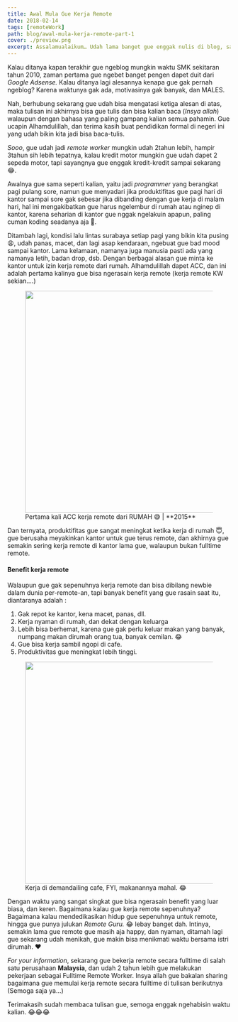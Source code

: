 ```yaml
---
title: Awal Mula Gue Kerja Remote
date: 2018-02-14
tags: [remoteWork]
path: blog/awal-mula-kerja-remote-part-1
cover: ./preview.png
excerpt: Assalamualaikum… Udah lama banget gue enggak nulis di blog, saking lamanya sampe bingung mau mencet huruf yang mana dulu 😂.
---
```


Kalau ditanya kapan terakhir gue ngeblog mungkin waktu SMK sekitaran tahun 2010, zaman pertama gue ngebet banget pengen dapet duit dari _Google Adsense._ Kalau ditanya lagi alesannya kenapa gue gak pernah ngeblog? Karena waktunya gak ada, motivasinya gak banyak, dan MALES.

Nah, berhubung sekarang gue udah bisa mengatasi ketiga alesan di atas, maka tulisan ini akhirnya bisa gue tulis dan bisa kalian baca (_Insya allah_) walaupun dengan bahasa yang paling gampang kalian semua pahamin. Gue ucapin Alhamdulillah, dan terima kasih buat pendidikan formal di negeri ini yang udah bikin kita jadi bisa baca-tulis.

_Sooo_, gue udah jadi _remote worker_ mungkin udah 2tahun lebih, hampir 3tahun sih lebih tepatnya, kalau kredit motor mungkin gue udah dapet 2 sepeda motor, tapi sayangnya gue enggak kredit-kredit sampai sekarang 😂.

Awalnya gue sama seperti kalian, yaitu jadi _programmer_ yang berangkat pagi pulang sore, namun gue menyadari jika produktifitas gue pagi hari di kantor sampai sore gak sebesar jika dibanding dengan gue kerja di malam hari, hal ini mengakibatkan gue harus ngelembur di rumah atau nginep di kantor, karena seharian di kantor gue nggak ngelakuin apapun, paling cuman koding seadanya aja 😤.

Ditambah lagi, kondisi lalu lintas surabaya setiap pagi yang bikin kita pusing 😩, udah panas, macet, dan lagi asap kendaraan, ngebuat gue bad mood sampai kantor. Lama kelamaan, namanya juga manusia pasti ada yang namanya letih, badan drop, dsb. Dengan berbagai alasan gue minta ke kantor untuk izin kerja remote dari rumah. Alhamdulillah dapet ACC, dan ini adalah pertama kalinya gue bisa ngerasain kerja remote (kerja remote KW sekian….)

<figure class="left">
  <img class="wakanda" width="500px" src="https://cdn-images-1.medium.com/max/1200/1*T449PA6w9sGr8_RZHUF0mQ.jpeg">
  <figcaption class="imageCaption">Pertama kali ACC kerja remote dari RUMAH 😅 | **2015**</figcaption>
</figure>

Dan ternyata, produktifitas gue sangat meningkat ketika kerja di rumah 😇, gue berusaha meyakinkan kantor untuk gue terus remote, dan akhirnya gue semakin sering kerja remote di kantor lama gue, walaupun bukan fulltime remote.

#### Benefit kerja remote

Walaupun gue gak sepenuhnya kerja remote dan bisa dibilang newbie dalam dunia per-remote-an, tapi banyak benefit yang gue rasain saat itu, diantaranya adalah :

1.  Gak repot ke kantor, kena macet, panas, dll.
2.  Kerja nyaman di rumah, dan dekat dengan keluarga
3.  Lebih bisa berhemat, karena gue gak perlu keluar makan yang banyak, numpang makan dirumah orang tua, banyak cemilan. 😂
4.  Gue bisa kerja sambil ngopi di cafe.
5.  Produktivitas gue meningkat lebih tinggi.

<figure class="left">
  <img loading="lazy" class="wakanda" width="500px" src="https://cdn-images-1.medium.com/max/1200/1*FpIZsTZB3RWdhZ-yoyq-KA.jpeg">
  <figcaption class="imageCaption">Kerja di demandailing cafe, FYI, makanannya mahal. 😂</figcaption>
</figure>

Dengan waktu yang sangat singkat gue bisa ngerasain benefit yang luar biasa, dan keren. Bagaimana kalau gue kerja remote sepenuhnya? Bagaimana kalau mendedikasikan hidup gue sepenuhnya untuk remote, hingga gue punya julukan _Remote Guru._ 😂 lebay banget dah. Intinya, semakin lama gue remote gue masih aja happy, dan nyaman, ditamah lagi gue sekarang udah menikah, gue makin bisa menikmati waktu bersama istri dirumah. ❤️

_For your information_, sekarang gue bekerja remote secara fulltime di salah satu perusahaan **Malaysia**, dan udah 2 tahun lebih gue melakukan pekerjaan sebagai Fulltime Remote Worker. Insya allah gue bakalan sharing bagaimana gue memulai kerja remote secara fulltime di tulisan berikutnya (Semoga saja ya…)

Terimakasih sudah membaca tulisan gue, semoga enggak ngehabisin waktu kalian. 😂😂😂
